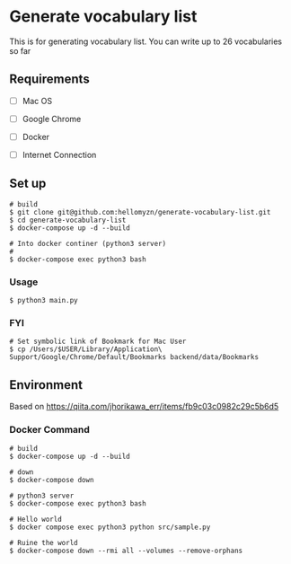# Generate vocabulary list
This is for generating vocabulary list.
You can write up to 26 vocabularies so far

## Requirements
- [ ] Mac OS
- [ ] Google Chrome
- [ ] Docker
- [ ] Internet Connection


## Set up
```
# build
$ git clone git@github.com:hellomyzn/generate-vocabulary-list.git
$ cd generate-vocabulary-list
$ docker-compose up -d --build
```

```
# Into docker continer (python3 server)
# 
$ docker-compose exec python3 bash
```

### Usage

```
$ python3 main.py 
```

### FYI
```
# Set symbolic link of Bookmark for Mac User
$ cp /Users/$USER/Library/Application\ Support/Google/Chrome/Default/Bookmarks backend/data/Bookmarks
```


## Environment
Based on https://qiita.com/jhorikawa_err/items/fb9c03c0982c29c5b6d5

### Docker Command
```
# build
$ docker-compose up -d --build

# down
$ docker-compose down

# python3 server
$ docker-compose exec python3 bash

# Hello world
$ docker compose exec python3 python src/sample.py

# Ruine the world
$ docker-compose down --rmi all --volumes --remove-orphans 
```